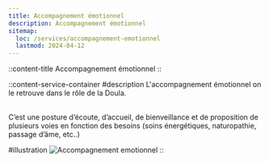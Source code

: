 ```yaml
---
title: Accompagnement émotionnel
description: Accompagnement émotionnel
sitemap:
  loc: /services/accompagnement-emotionnel
  lastmod: 2024-04-12
---
```


::content-title
Accompagnement émotionnel
::

::content-service-container
#description
L'accompagnement émotionnel on le retrouve dans le rôle de la Doula.<br><br>

C’est une posture d’écoute, d’accueil, de bienveillance et de proposition de plusieurs voies en fonction des besoins 
(soins énergétiques, naturopathie, passage d’âme, etc..)

#illustration
![Accompagnement emotionnel](/images/services/emotionnel.png)
::